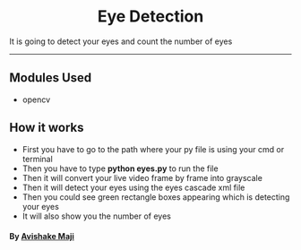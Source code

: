
<h1 align="center"> Eye Detection</h1>
It is going to detect your eyes and count the number of eyes

---------------------------------------------------------------------

## Modules Used
- opencv


## How it works
-  First you have to go to the path where your py file is using your cmd or terminal
-  Then you have to type **python eyes.py** to run the file
- Then it will convert your live video frame by frame into grayscale
- Then it will detect your eyes using the eyes cascade xml file
- Then you could see green rectangle boxes appearing which is detecting your eyes
- It will also show you the number of eyes

#### By [Avishake Maji](https://github.com/Avishake007) 
